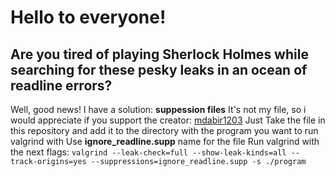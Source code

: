 # Hello to everyone!
## Are you tired of playing Sherlock Holmes while searching for these pesky leaks in an ocean of readline errors?
Well, good news! I have a solution: **suppession files**
It's not my file, so i would appreciate if you support the creator: [mdabir1203](https://github.com/mdabir1203)
Just Take the file in this repository and add it to the directory with the program you want to run valgrind with
Use **ignore_readline.supp** name for the file
Run valgrind with the next flags:
`valgrind --leak-check=full --show-leak-kinds=all --track-origins=yes --suppressions=ignore_readline.supp -s ./program`
